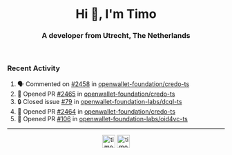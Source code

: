 <h1 align="center">Hi 👋, I'm Timo</h1>
<h3 align="center">A developer from Utrecht, The Netherlands</h3>
<br/>
<!-- https://github.com/rahuldkjain/github-profile-readme-generator --!>

<!--  <p align="left"><img src="https://github-readme-stats.vercel.app/api?username=timoglastra&show_icons=true&count_private=true&" alt="timoglastra" /></p> --!>

<!--
Github language stats
<p align="left"><img src="https://github-readme-stats.vercel.app/api/top-langs/?username=timoglastra&layout=compact" alt="timoglastra" /><p>
-->

<!-- Codestats language stats -->
<!-- <p align="left"><img src="https://codestats-readme.vercel.app/api/top-langs/?username=timoglastra&layout=compact&language_count=12" alt="timoglastra" /><p>    --!>
  
<h3>Recent Activity</h3>

<!--START_SECTION:activity-->
1. 🗣 Commented on [#2458](https://github.com/openwallet-foundation/credo-ts/pull/2458#issuecomment-3415677643) in [openwallet-foundation/credo-ts](https://github.com/openwallet-foundation/credo-ts)
2. 💪 Opened PR [#2465](undefined) in [openwallet-foundation/credo-ts](https://github.com/openwallet-foundation/credo-ts)
3. 🔒 Closed issue [#79](https://github.com/openwallet-foundation-labs/dcql-ts/issues/79) in [openwallet-foundation-labs/dcql-ts](https://github.com/openwallet-foundation-labs/dcql-ts)
4. 💪 Opened PR [#2464](undefined) in [openwallet-foundation/credo-ts](https://github.com/openwallet-foundation/credo-ts)
5. 💪 Opened PR [#106](undefined) in [openwallet-foundation-labs/oid4vc-ts](https://github.com/openwallet-foundation-labs/oid4vc-ts)
<!--END_SECTION:activity-->

---

<p align="center">
<a href="https://twitter.com/timoglastra" target="blank"><img align="center" src="https://cdn.jsdelivr.net/npm/simple-icons@3.0.1/icons/twitter.svg" alt="timoglastra" height="30" width="30" /></a>
<a href="https://linkedin.com/in/timoglastra" target="blank"><img align="center" src="https://cdn.jsdelivr.net/npm/simple-icons@3.0.1/icons/linkedin.svg" alt="timoglastra" height="30" width="30" /></a>
</p>



